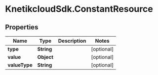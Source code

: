 # KnetikcloudSdk.ConstantResource

## Properties
Name | Type | Description | Notes
------------ | ------------- | ------------- | -------------
**type** | **String** |  | [optional] 
**value** | **Object** |  | [optional] 
**valueType** | **String** |  | [optional] 


